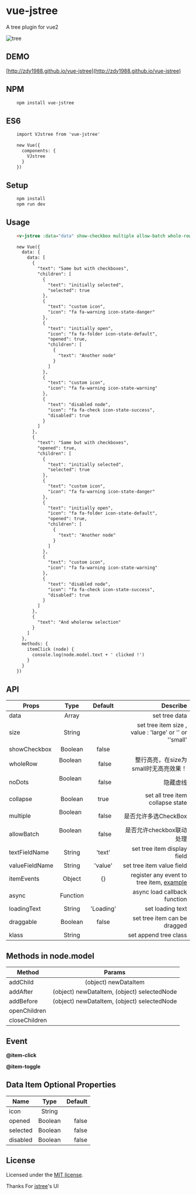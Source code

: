 # vue-jstree

A tree plugin for vue2

![tree](./pic.png)

##  DEMO

[http://zdy1988.github.io/vue-jstree](http://zdy1988.github.io/vue-jstree)

##  NPM

```html
    npm install vue-jstree
```

##  ES6

```html
    import VJstree from 'vue-jstree'
    
    new Vue({
      components: {
        VJstree
      }
    })
```

##  Setup

```html
    npm install
    npm run dev
```

## Usage

```html
    <v-jstree :data="data" show-checkbox multiple allow-batch whole-row @item-click="itemClick"></v-jstree>
    
    new Vue({
      data: {
        data: [
          {
            "text": "Same but with checkboxes",
            "children": [
              {
                "text": "initially selected",
                "selected": true
              },
              {
                "text": "custom icon",
                "icon": "fa fa-warning icon-state-danger"
              },
              {
                "text": "initially open",
                "icon": "fa fa-folder icon-state-default",
                "opened": true,
                "children": [
                  {
                    "text": "Another node"
                  }
                ]
              },
              {
                "text": "custom icon",
                "icon": "fa fa-warning icon-state-warning"
              },
              {
                "text": "disabled node",
                "icon": "fa fa-check icon-state-success",
                "disabled": true
              }
            ]
          },
          {
            "text": "Same but with checkboxes",
            "opened": true,
            "children": [
              {
                "text": "initially selected",
                "selected": true
              },
              {
                "text": "custom icon",
                "icon": "fa fa-warning icon-state-danger"
              },
              {
                "text": "initially open",
                "icon": "fa fa-folder icon-state-default",
                "opened": true,
                "children": [
                  {
                    "text": "Another node"
                  }
                ]
              },
              {
                "text": "custom icon",
                "icon": "fa fa-warning icon-state-warning"
              },
              {
                "text": "disabled node",
                "icon": "fa fa-check icon-state-success",
                "disabled": true
              }
            ]
          },
          {
            "text": "And wholerow selection"
          }
        ]
      },
      methods: {
        itemClick (node) {
          console.log(node.model.text + ' clicked !')
        }
      }
    })
```

## API

| Props        | Type           | Default  |  Describe  |
| ------------- |:-------------:|:-----:|-----:|
| data      | Array |  |  set tree data  |
| size      | String      |   |  set tree item size , value : 'large' or '' or ''small' |
| showCheckbox | Boolean      |    false |   |
| wholeRow | Boolean      |    false |  整行高亮，在size为small时无高亮效果！ |
| noDots | Boolean      |    false | 隐藏虚线 |
| collapse | Boolean      |    true |  set all tree item collapse state |
| multiple | Boolean      |    false |  是否允许多选CheckBox  |
| allowBatch | Boolean      |    false |  是否允许checkbox联动处理 |
| textFieldName | String      |    'text' |  set tree item display field |
| valueFieldName | String      |    'value' |  set tree item value field |
| itemEvents | Object      |    {} |  register any event to tree item, [example](https://github.com/zdy1988/vue-jstree/blob/master/App.vue)  |
| async | Function      |     |  async load callback function  |
| loadingText | String      |    'Loading' |  set loading text |
| draggable | Boolean      |    false |  set tree item can be dragged |
| klass | String      |     |  set append tree class |

## Methods in node.model

| Method        | Params        |
| ------------- |:-------------:|
| addChild      | (object) newDataItem |
| addAfter      | (object) newDataItem, (object) selectedNode |
| addBefore     | (object) newDataItem, (object) selectedNode |
| openChildren  |  |
| closeChildren  |  |

## Event

**@item-click**

**@item-toggle**

## Data Item Optional Properties

| Name        | Type           | Default  |
| ------------- |:-------------:| -----:|
| icon      | String      |   |
| opened | Boolean      |    false |
| selected | Boolean      |    false |
| disabled | Boolean      |    false |

## License

Licensed under the [MIT license](https://opensource.org/licenses/mit-license.php).

Thanks For [jstree](https://github.com/vakata/jstree)'s UI
